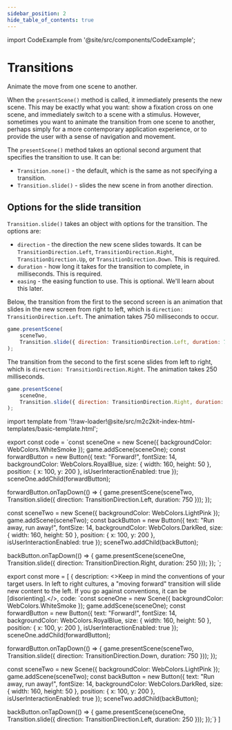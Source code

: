 ```yaml
---
sidebar_position: 2
hide_table_of_contents: true
---
```


import CodeExample from '@site/src/components/CodeExample';

# Transitions

Animate the move from one scene to another.

When the `presentScene()` method is called, it immediately presents the new scene. This may be exactly what you want: show a fixation cross on one scene, and immediately switch to a scene with a stimulus. However, sometimes you want to animate the transition from one scene to another, perhaps simply for a more contemporary application experience, or to provide the user with a sense of navigation and movement.

The `presentScene()` method takes an optional second argument that specifies the transition to use. It can be:

- `Transition.none()` - the default, which is the same as not specifying a transition.
- `Transition.slide()` - slides the new scene in from another direction.

## Options for the slide transition

`Transition.slide()` takes an object with options for the transition. The options are:

- `direction` - the direction the new scene slides towards. It can be `TransitionDirection.Left`, `TransitionDirection.Right`, `TransitionDirection.Up`, or `TransitionDirection.Down`. This is required.
- `duration` - how long it takes for the transition to complete, in milliseconds. This is required.
- `easing` - the easing function to use. This is optional. We'll learn about this later.

Below, the transition from the first to the second screen is an animation that slides in the new screen from right to left, which is `direction: TransitionDirection.Left`. The animation takes 750 milliseconds to occur.

```js
game.presentScene(
    sceneTwo,
    Transition.slide({ direction: TransitionDirection.Left, duration: 750 })
);
```

The transition from the second to the first scene slides from left to right, which is `direction: TransitionDirection.Right`. The animation takes 250 milliseconds.

```js
game.presentScene(
    sceneOne,
    Transition.slide({ direction: TransitionDirection.Right, duration: 250 })
);
```

import template from '!!raw-loader!@site/src/m2c2kit-index-html-templates/basic-template.html';

export const code = `const sceneOne = new Scene({ backgroundColor: WebColors.WhiteSmoke });
game.addScene(sceneOne);
const forwardButton = new Button({
    text: "Forward!",
    fontSize: 14,
    backgroundColor: WebColors.RoyalBlue,
    size: { width: 160, height: 50 },
    position: { x: 100, y: 200 },
    isUserInteractionEnabled: true
});
sceneOne.addChild(forwardButton);
 
forwardButton.onTapDown(() => {
    game.presentScene(sceneTwo,
    Transition.slide({ direction: TransitionDirection.Left, duration: 750 }));
});
 
const sceneTwo = new Scene({ backgroundColor: WebColors.LightPink });
game.addScene(sceneTwo);
const backButton = new Button({
    text: "Run away, run away!",
    fontSize: 14,
    backgroundColor: WebColors.DarkRed,
    size: { width: 160, height: 50 },
    position: { x: 100, y: 200 },
    isUserInteractionEnabled: true
});
sceneTwo.addChild(backButton);
 
backButton.onTapDown(() => {
    game.presentScene(sceneOne,
    Transition.slide({ direction: TransitionDirection.Right, duration: 250 }));
});
`;

export const more = [
{ description: <>Keep in mind the conventions of your target users. In left to right cultures, a "moving forward" transition will slide new content to the left. If you go against conventions, it can be [disorienting].</>,
code: `const sceneOne = new Scene({ backgroundColor: WebColors.WhiteSmoke });
game.addScene(sceneOne);
const forwardButton = new Button({
    text: "Forward!",
    fontSize: 14,
    backgroundColor: WebColors.RoyalBlue,
    size: { width: 160, height: 50 },
    position: { x: 100, y: 200 },
    isUserInteractionEnabled: true
});
sceneOne.addChild(forwardButton);
 
forwardButton.onTapDown(() => {
    game.presentScene(sceneTwo,
    Transition.slide({ direction: TransitionDirection.Down, duration: 750 }));
});
 
const sceneTwo = new Scene({ backgroundColor: WebColors.LightPink });
game.addScene(sceneTwo);
const backButton = new Button({
    text: "Run away, run away!",
    fontSize: 14,
    backgroundColor: WebColors.DarkRed,
    size: { width: 160, height: 50 },
    position: { x: 100, y: 200 },
    isUserInteractionEnabled: true
});
sceneTwo.addChild(backButton);
 
backButton.onTapDown(() => {
    game.presentScene(sceneOne,
    Transition.slide({ direction: TransitionDirection.Left, duration: 250 }));
});`}
]

<CodeExample code={code} more={more} template={template} console="true"/>
